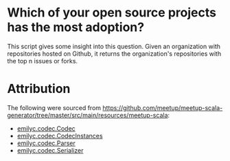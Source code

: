 Which of your open source projects has the most adoption?
==========================================================
This script gives some insight into this question.
Given an organization with repositories hosted on Github, it returns the organization's repositories with the top n issues or forks.

Attribution
============
The following were sourced from https://github.com/meetup/meetup-scala-generator/tree/master/src/main/resources/meetup-scala:
* [emilyc.codec.Codec](https://github.com/six5532one/github-data-analysis/blob/master/src/main/scala/emilyc/codec/Codec.scala)
* [emilyc.codec.CodecInstances](https://github.com/six5532one/github-data-analysis/blob/master/src/main/scala/emilyc/codec/CodecInstances.scala)
* [emilyc.codec.Parser](https://github.com/six5532one/github-data-analysis/blob/master/src/main/scala/emilyc/codec/Parser.scala)
* [emilyc.codec.Serializer](https://github.com/six5532one/github-data-analysis/blob/master/src/main/scala/emilyc/codec/Serializer.scala)
